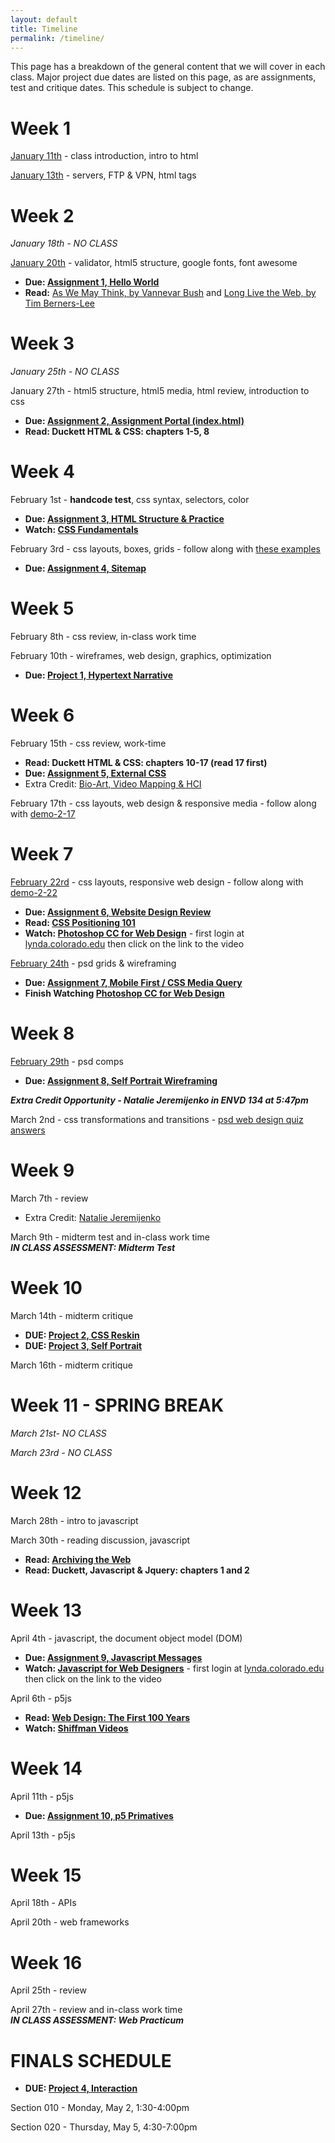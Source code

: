 ```yaml
---
layout: default
title: Timeline
permalink: /timeline/
---
```


This page has a breakdown of the general content that we will cover in each class. Major project due dates are listed on this page, as are assignments, test and critique dates. This schedule is subject to change. 

# Week 1
[January 11th](/web-spring-16/class-1) - class introduction, intro to html

[January 13th](/web-spring-16/class-2) - servers, FTP & VPN, html tags

# Week 2
*January 18th - NO CLASS*

[January 20th](/web-spring-16/class-3) - validator, html5 structure, google fonts, font awesome

+ **Due: [Assignment 1, Hello World](/web-spring-16/assignment-1)**
+ **Read:** [As We May Think, by Vannevar Bush](http://www.theatlantic.com/magazine/archive/1945/07/as-we-may-think/303881/) and [Long Live the Web, by Tim Berners-Lee](http://ariellehein.com/readings/Berners-Lee-Long-Live-The-Web.pdf)

# Week 3
*January 25th - NO CLASS*

January 27th - html5 structure, html5 media, html review, introduction to css

+ **Due: [Assignment 2, Assignment Portal (index.html)](/web-spring-16/assignment-2)**
+ **Read: Duckett HTML & CSS: chapters 1-5, 8**

# Week 4
February 1st - **handcode test**, css syntax, selectors, color

+ **Due: [Assignment 3, HTML Structure & Practice](/web-spring-16/assignment-3)**
+ **Watch: [CSS Fundamentals](http://www.lynda.com/Web-Interactive-CSS-tutorials/CSS-Fundamentals/80436-2.html)**

February 3rd - css layouts, boxes, grids - follow along with [these examples](https://github.com/coloringchaos/atls2200-examples)

+ **Due: [Assignment 4, Sitemap](/web-spring-16/assignment-4)**

# Week 5
February 8th - css review, in-class work time

February 10th - wireframes, web design, graphics, optimization

+ **Due: [Project 1, Hypertext Narrative](/web-spring-16/project-1)**

# Week 6
February 15th - css review, work-time

+ **Read: Duckett HTML & CSS: chapters 10-17 (read 17 first)**
+ **Due: [Assignment 5, External CSS](/web-spring-16/assignment-5)**
+ Extra Credit: [Bio-Art, Video Mapping & HCI](/web-spring-16/extracredit-1)

February 17th - css layouts, web design & responsive media - follow along with [demo-2-17](https://github.com/coloringchaos/atls2200-examples)

# Week 7
[February 22rd](/web-spring-16/css-positioning) - css layouts, responsive web design - follow along with [demo-2-22](https://github.com/coloringchaos/atls2200-examples)

+ **Due: [Assignment 6, Website Design Review](/web-spring-16/assignment-6)**
+ **Read: [CSS Positioning 101](http://alistapart.com/article/css-positioning-101)**
+ **Watch: [Photoshop CC for Web Design](http://www.lynda.com/Photoshop-tutorials/Photoshop-CC-Web-Design/145211-2.html)** - first login at [lynda.colorado.edu](http://lynda.colorado.edu/) then click on the link to the video

[February 24th](/web-spring-16/psd-wireframing) - psd grids & wireframing

+ **Due: [Assignment 7, Mobile First / CSS Media Query](/web-spring-16/assignment-7)**
+ **Finish Watching [Photoshop CC for Web Design](http://www.lynda.com/Photoshop-tutorials/Photoshop-CC-Web-Design/145211-2.html)**

# Week 8
[February 29th](/web-spring-16/psd-wireframing) - psd comps

+ **Due: [Assignment 8, Self Portrait Wireframing](/web-spring-16/assignment-8)**

***Extra Credit Opportunity - Natalie Jeremijenko in ENVD 134 at 5:47pm***

March 2nd - css transformations and transitions - [psd web design quiz answers](/web-spring-16/resources/psd-quiz-answers.pdf )

# Week 9
March 7th - review

+ Extra Credit: [Natalie Jeremijenko](/web-spring-16/extracredit-2)

March 9th - midterm test and in-class work time <br>
***IN CLASS ASSESSMENT: Midterm Test***

# Week 10

March 14th - midterm critique

+ **DUE: [Project 2, CSS Reskin](/web-spring-16/project-2)**
+ **DUE: [Project 3, Self Portrait](/web-spring-16/project-3)**

March 16th - midterm critique

# Week 11 - SPRING BREAK
*March 21st- NO CLASS*

*March 23rd - NO CLASS*

# Week 12
March 28th - intro to javascript

March 30th - reading discussion, javascript

+ **Read: [Archiving the Web](http://www.newyorker.com/magazine/2015/01/26/cobweb)**
+ **Read: Duckett, Javascript & Jquery: chapters 1 and 2**

# Week 13
April 4th - javascript, the document object model (DOM)

+ **Due: [Assignment 9, Javascript Messages](/web-spring-16/assignment-9)**
+ **Watch: [Javascript for Web Designers](https://www.lynda.com/JavaScript-tutorials/JavaScript-Web-Designers/144203-2.html)** - first login at [lynda.colorado.edu](http://lynda.colorado.edu/) then click on the link to the video

April 6th - p5js

+ **Read: [Web Design: The First 100 Years](http://idlewords.com/talks/web_design_first_100_years.htm)**
+ **Watch: [Shiffman Videos]()**

<!-- + **DUE: Project 4** -->

# Week 14
April 11th - p5js

+ **Due: [Assignment 10, p5 Primatives](/web-spring-16/assignment-10)**

April 13th - p5js

<!-- + **DUE: Project 5** -->

# Week 15
April 18th - APIs

April 20th - web frameworks

# Week 16
April 25th - review

<!-- + **DUE: Project 6** -->

April 27th - review and in-class work time<br>
***IN CLASS ASSESSMENT: Web Practicum***

# FINALS SCHEDULE

+ **DUE: [Project 4, Interaction](/web-spring-16/project-4)**


Section 010 - Monday, May 2, 1:30-4:00pm

Section 020 - Thursday, May 5, 4:30-7:00pm
